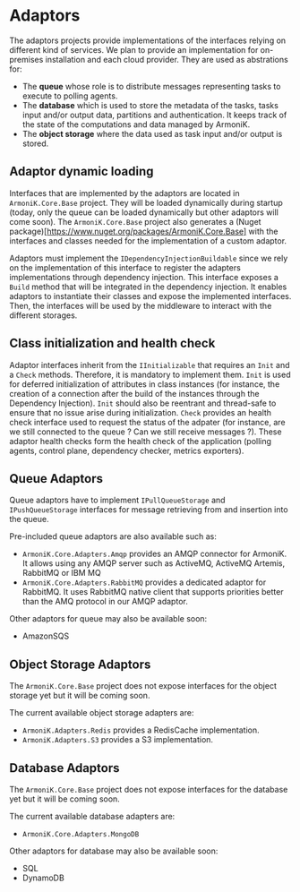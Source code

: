 # Adaptors

The adaptors projects provide implementations of the interfaces relying on different kind of services.
We plan to provide an implementation for on-premises installation and each cloud provider.
They are used as abstrations for:

- The **queue** whose role is to distribute messages representing tasks to execute to polling agents.
- The **database** which is used to store the metadata of the tasks, tasks input and/or output data, partitions and authentication.
It keeps track of the state of the computations and data managed by ArmoniK.
- The **object storage** where the data used as task input and/or output is stored.

## Adaptor dynamic loading

Interfaces that are implemented by the adaptors are located in `ArmoniK.Core.Base` project.
They will be loaded dynamically during startup (today, only the queue can be loaded dynamically but other adaptors will come soon).
The `ArmoniK.Core.Base` project also generates a (Nuget package)[https://www.nuget.org/packages/ArmoniK.Core.Base] with the interfaces and classes needed for the implementation of a custom adaptor.

Adaptors must implement the `IDependencyInjectionBuildable` since we rely on the implementation of this interface to register the adapters implementations through dependency injection.
This interface exposes a `Build` method that will be integrated in the dependency injection.
It enables adaptors to instantiate their classes and expose the implemented interfaces.
Then, the interfaces will be used by the middleware to interact with the different storages.

## Class initialization and health check

Adaptor interfaces inherit from the `IInitializable` that requires an `Init` and a `Check` methods.
Therefore, it is mandatory to implement them.
`Init` is used for deferred initialization of attributes in class instances (for instance, the creation of a connection after the build of the instances through the Dependency Injection).
`Init` should also be reentrant and thread-safe to ensure that no issue arise during initialization.
`Check` provides an health check interface used to request the status of the adpater (for instance, are we still connected to the queue ? Can we still receive messages ?).
These adaptor health checks form the health check of the application (polling agents, control plane, dependency checker, metrics exporters).

## Queue Adaptors

Queue adaptors have to implement `IPullQueueStorage` and `IPushQueueStorage` interfaces for message retrieving from and insertion into the queue.

Pre-included queue adaptors are also available such as:

- `ArmoniK.Core.Adapters.Amqp` provides an AMQP connector for ArmoniK.
It allows using any AMQP server such as ActiveMQ, ActiveMQ Artemis, RabbitMQ or IBM MQ
- `ArmoniK.Core.Adapters.RabbitMQ` provides a dedicated adaptor for RabbitMQ.
It uses RabbitMQ native client that supports priorities better than the AMQ protocol in our AMQP adaptor.

Other adaptors for queue may also be available soon:

- AmazonSQS

## Object Storage Adaptors

The `ArmoniK.Core.Base` project does not expose interfaces for the object storage yet but it will be coming soon.

The current available object storage adapters are:

- `ArmoniK.Adapters.Redis` provides a RedisCache implementation.
- `ArmoniK.Adapters.S3` provides a S3 implementation.

## Database Adaptors

The `ArmoniK.Core.Base` project does not expose interfaces for the database yet but it will be coming soon.

The current available database adapters are:

- `ArmoniK.Core.Adapters.MongoDB`

Other adaptors for database may also be available soon:

- SQL
- DynamoDB





